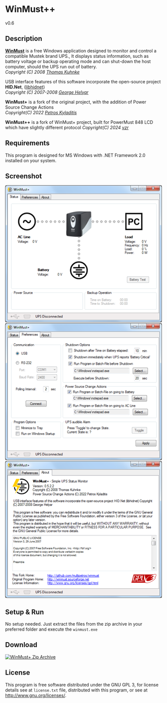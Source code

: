 # WinMust++  
v0.6

## Description
[__WinMust__](https://sourceforge.net/projects/winmust/) is a free Windows application designed to monitor and control a compatible Mustek brand UPS., It displays status information, such as battery voltage or backup operating mode and can shut-down the host computer, should the UPS run out of battery.  
_Copyright (C) 2008 [Thomas Kuhnke](https://sourceforge.net/u/thkuhnke/profile/)_

USB interface features of this software incorporate the open-source project __HID.Net__, ([libhidnet](https://sourceforge.net/projects/libhidnet/files/libhidnet/))  
_Copyright (C) 2007-2008 [George Helyar](https://sourceforge.net/u/ghell/profile/)_

__WinMust+__ is a fork of the original project, with the addition of Power Source Change Actions  
_Copyright(C) 2022 [Petros Kyladitis](https://github.com/multipetros)_

__WinMust++__ is a fork of WinMust+ project, built for PowerMust 848 LCD which have slightly different protocol
_Copyright(C) 2024 [vzr](https://github.com/vzr314)_

## Requirements
This program is designed for MS Windows with .NET Framework 2.0 installed on your system.

## Screenshot
![Screenshot 1](https://raw.githubusercontent.com/multipetros/winmust/master/.github/screenshot-1.png) ![Screenshot 2](https://raw.githubusercontent.com/multipetros/winmust/master/.github/screenshot-2.png) ![Screenshot 3](https://raw.githubusercontent.com/multipetros/winmust/master/.github/screenshot-3.png) 
## Setup & Run
No setup needed. Just extract the files from the zip archive in your preferred folder and execute the `winmust.exe`


## Download  
 [![WinMust+ Zip Archive](https://img.shields.io/badge/%F0%9F%92%BE%20WinMust+-zip%20archive-lightgrey)](https://github.com/vzr314/WinMust/archive/refs/heads/master.zip)  
 
## License
This program is free software distributed under the GNU GPL 3, for license details see at `license.txt` file, distributed with this program, or see at <http://www.gnu.org/licenses/>.

